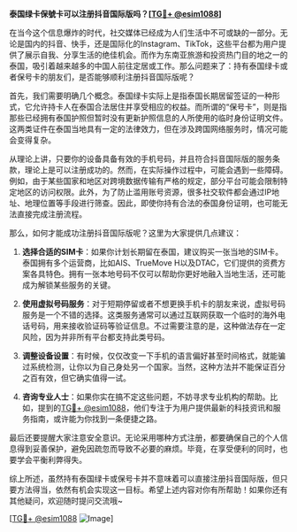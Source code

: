 **泰国绿卡保號卡可以注册抖音国际版吗？[[TG💪+ @esim1088](https://t.me/s/esim1088)]**

在当今这个信息爆炸的时代，社交媒体已经成为人们生活中不可或缺的一部分。无论是国内的抖音、快手，还是国际化的Instagram、TikTok，这些平台都为用户提供了展示自我、分享生活的绝佳机会。而作为东南亚旅游和投资热门目的地之一的泰国，吸引着越来越多的中国人前往定居或工作。那么问题来了：持有泰国绿卡或者保号卡的朋友们，是否能够顺利注册抖音国际版呢？

首先，我们需要明确几个概念。泰国绿卡实际上是指泰国长期居留签证的一种形式，它允许持卡人在泰国合法居住并享受相应的权益。而所谓的“保号卡”，则是指那些已经拥有泰国护照但暂时没有更新护照信息的人所使用的临时身份证明文件。这两类证件在泰国当地具有一定的法律效力，但在涉及跨国网络服务时，情况可能会变得复杂。

从理论上讲，只要你的设备具备有效的手机号码，并且符合抖音国际版的服务条款，理论上是可以注册成功的。然而，在实际操作过程中，可能会遇到一些障碍。例如，由于某些国家和地区对跨境数据传输有严格的规定，部分平台可能会限制特定地区的访问权限。此外，为了防止滥用账号资源，很多社交软件都会通过IP地址、地理位置等手段进行筛查。因此，即使你持有合法的泰国身份证明，也可能无法直接完成注册流程。

那么，如何才能成功注册抖音国际版呢？这里为大家提供几点建议：

1. **选择合适的SIM卡**：如果你计划长期留在泰国，建议购买一张当地的SIM卡。泰国拥有多个运营商，比如AIS、TrueMove H以及DTAC，它们提供的资费方案各具特色。拥有一张本地号码不仅可以帮助你更好地融入当地生活，还可能成为解锁某些服务的关键。

2. **使用虚拟号码服务**：对于短期停留或者不想更换手机卡的朋友来说，虚拟号码服务是一个不错的选择。这类服务通常可以通过互联网获取一个临时的海外电话号码，用来接收验证码等验证信息。不过需要注意的是，这种做法存在一定风险，因为并非所有平台都支持此类号码。

3. **调整设备设置**：有时候，仅仅改变一下手机的语言偏好甚至时间格式，就能骗过系统检测，让你以为自己身处另一个国家。当然，这种方法并不能保证百分之百有效，但它确实值得一试。

4. **咨询专业人士**：如果你实在搞不定这些问题，不妨寻求专业机构的帮助。比如，提到的[TG💪+ @esim1088](https://t.me/s/esim1088)，他们专注于为用户提供最新的科技资讯和服务指南，或许能为你找到一条便捷之路。

最后还要提醒大家注意安全意识。无论采用哪种方式注册，都要确保自己的个人信息得到妥善保护，避免因疏忽而导致不必要的麻烦。毕竟，在享受便利的同时，也要学会平衡利弊得失。

综上所述，虽然持有泰国绿卡或保号卡并不意味着可以直接注册抖音国际版，但只要方法得当，依然有机会实现这一目标。希望上述内容对你有所帮助！如果你还有其他疑问，欢迎随时提问交流哦~

[[TG💪+ @esim1088](https://t.me/s/esim1088) ![Image](https://i.postimg.cc/4NQfJmqS/Snipaste-2025-05-13-00-14-12.png)]